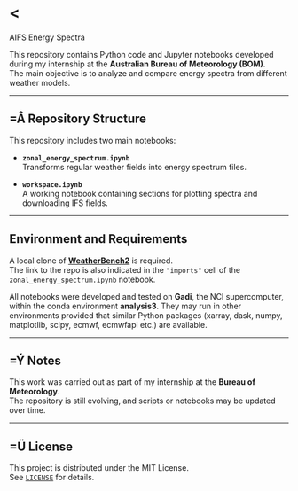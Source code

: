 # <
 AIFS Energy Spectra

This repository contains Python code and Jupyter notebooks developed during my internship at the **Australian Bureau of Meteorology (BOM)**.  
The main objective is to analyze and compare energy spectra from different weather models.

---

## =Â Repository Structure

This repository includes two main notebooks:

- **`zonal_energy_spectrum.ipynb`**  
  Transforms regular weather fields into energy spectrum files.

- **`workspace.ipynb`**  
  A working notebook containing sections for plotting spectra and downloading IFS fields.  

---

##  Environment and Requirements

A local clone of **[WeatherBench2](https://github.com/google-research/weatherbench2)** is required.  
The link to the repo is also indicated in the `"imports"` cell of the `zonal_energy_spectrum.ipynb` notebook.  

All notebooks were developed and tested on **Gadi**, the NCI supercomputer, within the conda environment **analysis3**. They may run in other environments provided that similar Python packages (xarray, dask, numpy, matplotlib, scipy, ecmwf, ecmwfapi etc.) are available.

---

## =Ý Notes

This work was carried out as part of my internship at the **Bureau of Meteorology**.  
The repository is still evolving, and scripts or notebooks may be updated over time.

---

## =Ü License

This project is distributed under the MIT License.  
See [`LICENSE`](./LICENSE) for details.


